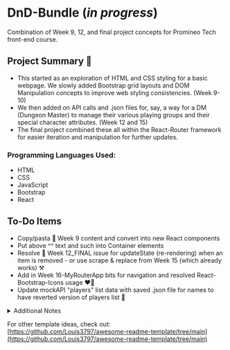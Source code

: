 # DnD-Bundle (_in progress_)
Combination of Week 9, 12, and final project concepts for Promineo Tech front-end course.

## Project Summary 📖
- This started as an exploration of HTML and CSS styling for a basic webpage. We slowly added Bootstrap grid layouts and DOM Manipulation concepts to improve web styling consistencies. (Week 9-10)
- We then added on API calls and .json files for, say, a way for a DM (Dungeon Master) to manage their various playing groups and their special character attributes. (Week 12 and 15)
- The final project combined these all within the React-Router framework for easier iteration and manipulation for further updates.
### Programming Languages Used:
- HTML
- CSS
- JavaScript
- Bootstrap
- React

## To-Do Items
- Copy/pasta 🍝 Week 9 content and convert into new React components
- Put above ^^ text and such into Container elements
- Resolve 🔧 Week 12_FINAL issue for updateState (re-rendering) when an item is removed - or use scrape & replace from Week 15 (which already works) ⚒️
- Add in Week 16-MyRouterApp bits for navigation and resolved React-Bootstrap-Icons usage ❤️‍🔥
- Update mockAPI "players" list data with saved .json file for names to have reverted version of players list 🎲

<details>
<summary>Additional Notes</summary>

## Share a live URL
- Remember to include a link to the live demo site in the README file.
- Be sure to include any relevant login credentials or demo accounts.
### For example:
Styling created using ChatGPT Assistant [Chat transcript](https://chat.openai.com/share/97a74e17-d44b-4b61-8d39-6d1005d0e82c)

## List the technologies used
- Include a list of the programming languages, frameworks, libraries, and any other tools used in the development process.
- This section can help readers understand the technical details of your project.

## Highlight your favorite features
- Choose at least two (but not more than five) features of the app that you are most proud of and explain why.
- Include the challenges faced in implementing these features and the solutions you came up with to overcome them. 
- You can demonstrate strong problem-solving skills by providing detailed insight into your development process.

## Add some code snippets or screenshots
- Use a section for code snippets to highlight your best code.
- Include code that demonstrates coding best practices and your technical expertise.
- Use Markdown code snippets instead of screenshots to make it easy for other developers to understand and replicate the code.

![A silver laptop with Visual Studio Code open on screen](https://images.unsplash.com/photo-1517694712202-14dd9538aa97?ixlib=rb-4.0.3&ixid=M3wxMjA3fDB8MHxzZWFyY2h8NXx8d2ViJTIwZGV2ZWxvcG1lbnR8ZW58MHx8MHx8fDA%3D&auto=format&fit=crop&w=500&q=60)

## Include installation & usage instructions
- Provide clear instructions on how to install the project on the user's system, including any dependencies or prerequisites that need to be installed.
- Offer clear instructions on how to use the project (e.g. any relevant command-line options and any configuration files or settings).

## Offer a contributing section
- Use this section to share guidelines for other developers who want to contribute to the project.
- Share how to submit bug reports, feature requests, and pull requests.

## Add a license section 
- Include any relevant terms and conditions, as well as any disclaimers or warranties.

## Include your contact info
- Even though this should be on your main GitHub profile page, you can add your email address, blog URL, or links to your social media profiles here as well.
</details>

For other template ideas, check out: [https://github.com/Louis3797/awesome-readme-template/tree/main](https://github.com/Louis3797/awesome-readme-template/tree/main)
